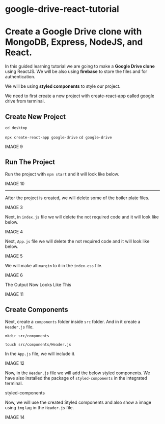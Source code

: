 # google-drive-react-tutorial

# Create a Google Drive clone with MongoDB, Express, NodeJS, and React.

In this guided learning tutorial we are going to make a **Google Drive clone** using ReactJS. We will be also using **firebase** to store the files and for authentication.

We will be using **styled components** to style our project. 

We need to first create a new project with create-react-app called google drive from terminal.

## Create New Project

`cd desktop`

`npx create-react-app google-drive`
`cd google-drive`

IMAGE 9

## Run The Project

Run the project with `npm start` and it will look like below.

IMAGE 10

___


After the project is created, we will delete some of the boiler plate files.

IMAGE 3

Next, in `index.js` file we will delete the not required code and it will look like below.

IMAGE 4

Next, `App.js` file we will delete the not required code and it will look like below.

IMAGE 5

We will make all `margin` to `0` in the `index.css` file.

IMAGE 6

The Output Now Looks Like This

IMAGE 11


## Create Components

Next, create a `components` folder inside `src` folder. And in it create a `Header.js` file. 

`mkdir src/components`

`touch src/components/Header.js`

In the `App.js` file, we will include it.

IMAGE 12

Now, in the `Header.js` file we will add the below styled components. We have also installed the package of `styled-components` in the integrated terminal.

styled-components

Now, we will use the created Styled components and also show a image using `img` tag in the `Header.js` file.

IMAGE 14










